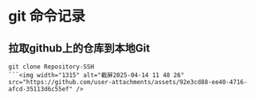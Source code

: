 # git 命令记录

## 拉取github上的仓库到本地Git
```
git clone Repository-SSH
```<img width="1315" alt="截屏2025-04-14 11 48 26" src="https://github.com/user-attachments/assets/92e3cd88-ee40-4716-afcd-35113d6c55ef" />

